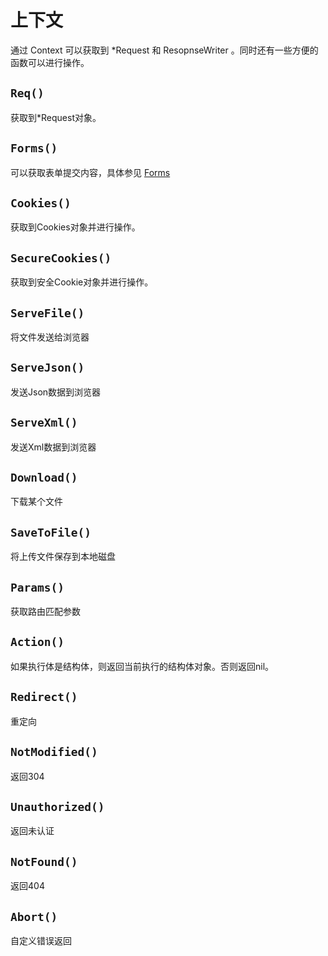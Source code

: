 # 上下文

通过 Context 可以获取到 *Request 和 ResopnseWriter 。同时还有一些方便的函数可以进行操作。

## `Req()`
获取到*Request对象。

## `Forms()`
可以获取表单提交内容，具体参见 [Forms](ZH_Forms)

## `Cookies()`
获取到Cookies对象并进行操作。

## `SecureCookies()`
获取到安全Cookie对象并进行操作。

## `ServeFile()`
将文件发送给浏览器

## `ServeJson()`
发送Json数据到浏览器

## `ServeXml()`
发送Xml数据到浏览器

## `Download()`
下载某个文件

## `SaveToFile()`
将上传文件保存到本地磁盘

## `Params()`
获取路由匹配参数

## `Action()`
如果执行体是结构体，则返回当前执行的结构体对象。否则返回nil。

## `Redirect()`
重定向

## `NotModified()`
返回304

## `Unauthorized()`
返回未认证

## `NotFound()`
返回404

## `Abort()`
自定义错误返回
